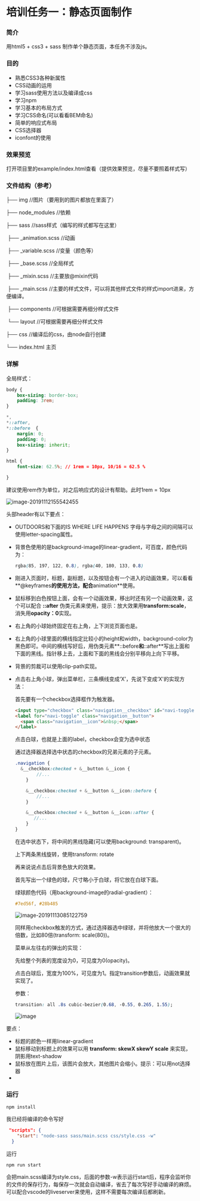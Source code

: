 # 培训任务一：静态页面制作

### 简介

用html5 + css3 + sass 制作单个静态页面，本任务不涉及js。

### 目的

- 熟悉CSS3各种新属性
- CSS动画的运用
- 学习sass使用方法以及编译成css
- 学习npm
- 学习基本的布局方式
- 学习CSS命名(可以看看BEM命名)
- 简单的响应式布局
- CSS选择器
- iconfont的使用

### 效果预览

打开项目里的example/index.html查看（提供效果预览，尽量不要照着样式写）

### 文件结构（参考）

├── img        //图片（要用到的图片都放在里面了）

├── node_modules      //依赖

├── sass       //sass样式（编写的样式都写在这里）

​		 ├──  _animation.scss   //动画

​		 ├──  _variable.scss   //变量（颜色等）

​		 ├──  _base.scss	//全局样式

​		 ├──  _mixin.scss   //主要放@mixin代码

​		 ├──  _main.scss   //主要的样式文件，可以将其他样式文件的样式import进来，方便编译。

​		 ├──  components  //可根据需要再细分样式文件

​		 └──   layout  //可根据需要再细分样式文件

├── css          //编译后的css，由node自行创建

└── index.html	主页

### 详解

全局样式：

```css
body {
    box-sizing: border-box;
    padding: 3rem;
}

*,
*::after,
*::before  {
    margin: 0;
    padding: 0;
    box-sizing: inherit;
}

html {
    font-size: 62.5%; // 1rem = 10px, 10/16 = 62.5 %

}
```

建议使用rem作为单位，对之后响应式的设计有帮助。此时1rem = 10px



![image-20191112155542455](https://sh-ctfs.ftn.qq.com/ftn_handler/90f238a4b9a0152ca3daba195a6b51d8d982fd219918ec33fab17fc135637553f540ba5f48a20d1a51896c7e0389cef8c291e95668925c0906493c5398bea2fe/?fname=*.png&pictype=scaled&size=1024*768)

头部header有以下要点：

- OUTDOORS和下面的IS WHERE LIFE HAPPENS 字母与字母之间的间隔可以使用letter-spacing属性。

- 背景色使用的是background-image的linear-gradient，可百度，颜色代码为：

  ```css
  rgba(85, 197, 122, 0.8), rgba(40, 180, 133, 0.8)
  ```

- 刚进入页面时，标题，副标题，以及按钮会有一个进入的动画效果，可以看看**@keyframes**的使用方法，配合**animation**使用。

- 鼠标移到白色按钮上面，会有一个动画效果，移出时还有另一个动画效果，这个可以配合 **::after** 伪类元素来使用，提示：放大效果用**transform:scale**，消失用**opacity：0**实现。

- 右上角的小球始终固定在右上角，上下浏览页面也是。

- 右上角的小球里面的横线指定比较小的height和width，background-color为黑色即可。中间的横线写好后，用伪类元素**::before**和**::after**写出上面和下面的黑线。指针移上去，上面和下面的黑线会分别平移向上向下平移。

- 背景的剪裁可以使用clip-path实现。

- 点击右上角小球，弹出菜单栏，三条横线变成‘X’，先说下变成‘X'的实现方法：

  首先要有一个checkbox选择框作为触发器。

  ```html
  <input type="checkbox" class="navigation__checkbox" id="navi-toggle">
  <label for="navi-toggle" class="navigation__button">
  	<span class="navigation__icon">&nbsp;</span>
  </label>
  ```

  点击白球，也就是上面的label，checkbox会变为选中状态

  通过选择器选择选中状态的checkbox的兄弟元素的子元素。

  ```scss
  .navigation {
  	&__checkbox:checked + &__button &__icon {
          //...
      }

      &__checkbox:checked + &__button &__icon::before {
          //...
      }

      &__checkbox:checked + &__button &__icon::after {
         //...
      }
  }
  ```

  在选中状态下，将中间的黑线隐藏(可以使用background: transparent)。

  上下两条黑线旋转，使用transform: rotate

  再来说说点击后背景色放大的效果。

  首先写出一个绿色的球，尺寸略小于白球，将它放在白球下面。

  绿球颜色代码（用background-image的radial-gradient）：

  ```scss
  #7ed56f, #28b485
  ```

  ![image-20191113085122759](https://sh-ctfs.ftn.qq.com/ftn_handler/4a78d412003efb2df3473fd49e0eb8315283b9d29be99306635627f7cb0d007f37115c4dbde586fd902368f24c14803e486665e9e56589d7664a1c27df6b6b9a/?fname=*.png&pictype=scaled&size=1024*768)

  同样用checkbox触发的方式，通过选择器选中绿球，并将他放大一个很大的倍数，比如80倍(transform: scale(80))。

  菜单从左往右的弹出的实现：

  先给整个列表的宽度设为0，可见度为0(opacity)。

  点击白球后，宽度为100%，可见度为1。指定transition参数后，动画效果就实现了。

  参数：

  ```css
  transition: all .8s cubic-bezier(0.68, -0.55, 0.265, 1.55);
  ```



  ![image](https://sh-ctfs.ftn.qq.com/ftn_handler/cde41e43656470cab48f68ad1d7b22eedf4a4363705798ccaff6b6c143d41462cf770d7860a9cf10b63aad4e23cb20f33beb5a322476e25a4ce1b99d9859ab99/?fname=*.png&pictype=scaled&size=1024*768)

要点：

- 标题的颜色一样用linear-gradient
- 鼠标移动到标题上的效果可以用 **transform: skewX skewY scale** 来实现，阴影用text-shadow
- 鼠标放在图片上后，该图片会放大，其他图片会缩小。提示：可以用not选择器
-

### 运行

```
npm install
```

我已经将编译的命令写好

```json
 "scripts": {
    "start": "node-sass sass/main.scss css/style.css -w"
  }
```

运行

```
npm run start
```

会把main.scss编译为style.css，后面的参数-w表示运行start后，程序会监听你的文件的保存行为，每保存一次就会自动编译，省去了每次写好手动编译的麻烦。可以配合vscode的liveserver来使用，这样不需要每次编译后都刷新。